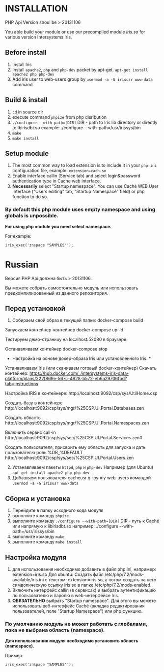 # INSTALLATION

PHP Api Version shoul be > 20131106

You able build your module or use our precompiled module *iris.so* for various version Intersystems Iris.

## Before install
1. Install Iris
2. Install `apache2`, `php` and `php-dev` packet by apt-get.
`apt-get install apache2 php php-dev`
3. Add iris user to web-users group by `usermod -a -G irisusr www-data` command

## Build & install
1. `cd` in source dir
2. execute command `phpize` from php disribution
3. `./configure --with-path=[DIR]`
   DIR - path to Iris lib directory or directly to lbirisdbt.so
   example: ./configure --with-path=/usr/irissys/bin
4. `make`
5. `make install`

## Setup module

1. The most common way to load extension is to include it in your `php.ini` configuration file, example: `extension=cach.so`
2. Enable interface callin (Service tab) and select login&password authentication type in Cache web interface.
3. **Necessarily** select "Startup namespace". You can use Caché WEB User Interface ("Users editing" tab, "Startup Namespace" field) or php function to do so.

### By default this php module uses empty namespace and using globals is unpossible.
**For using php module you need select namespace.**

For example:

`iris_exec('znspace "SAMPLES"');`


# Russian

Версия PHP Api должна быть > 20131106. 

Вы можете собрать самостоятельно модуль или использовать предкомпилированный из данного репозитория.

## Перед установкой
1. Собираем свой образ в текущей папке:
  docker-compose build
  
  Запускаем контейнер-контейнер
  docker-compose up -d
  
  Тестируем демо-страницу на localhost:52080 в браузере.
  
  Останавливаем контейнер
  docker-compose stop

  * Настройка на основе докер-образа Iris или установленного Iris. *
  
  Устанавливаем Iris (или скачиваем готовый docker-контейнер)
  Скачать контейнер:
  https://hub.docker.com/_/intersystems-iris-data-platform/plans/222f869e-567c-4928-b572-eb6a29706fbd?tab=instructions
  
  Настройка IRIS в контейнере:
  http://localhost:9092/csp/sys/UtilHome.csp

  Создать базу в контейнере
  http://localhost:9092/csp/sys/mgr/%25CSP.UI.Portal.Databases.zen

  Создать область
  http://localhost:9092/csp/sys/mgr/%25CSP.UI.Portal.Namespaces.zen

  Включить сервис call-in
  http://localhost:9092/csp/sys/sec/%25CSP.UI.Portal.Services.zen#

  Создать пользователя, присвоить ему область для запуска и дать пользователю роль %DB_%DEFAULT
  http://localhost:9092/csp/sys/sec/%25CSP.UI.Portal.Users.zen
  
2. Устанавливаем пакеты `httpd`, `php` и `php-dev`
Например (для Ubuntu) `apt-get install apache2 php php-dev`
3. Добавляем пользователя cacheusr в группу web-users командой `usermod -a -G irisusr www-data`

## Сборка и установка
1. Перейдите в папку исходного кода модуля
2. выполните команду `phpize`
3. выполните команду `./configure --with-path=[DIR]`
   DIR - путь к Caché или напрямую к libirisdbt.so
   например: ./configure --with-path=/usr/irissys/bin
4. выполните команду `make`
5. выполните команду `make install`

## Настройка модуля

1. для использования необходимо добавить в файл php.ini, например: extension=iris.so
   Для ubuntu: Создать файл /etc/php/7.2/mods-available/iris.ini c текстом: extension=iris.so,
   а потом создать на него символическую ссылку iris.so в папке /etc/php/7.2/mods-enabled.
2. Включить интерфейс callin (в сервисах) и выбрать аутентификацию по пользователю и паролю в web-интерфейсе Iris.
3. **ОБЯЗАТЕЛЬНО** выбрать "Startup namespace". Для этого вы можете использовать веб-интерфейс Caché (вкладка редактирования пользователей, поле "Startup Namespace") или php функцию.

### По умолчанию модуль не может работать с глобалами, пока не выбрана область (namespace).
**Для использования модуля необходимо установить область (namespace).**

Пример:

`iris_exec('znspace "SAMPLES"');`

